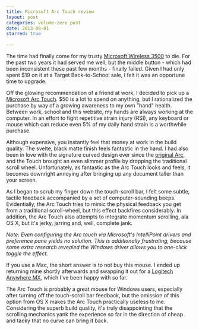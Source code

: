```yaml
---
title: Microsoft Arc Touch review
layout: post
categories: volume-zero post
date: 2013-08-01
starred: true
  
---
```



The time had finally come for my trusty [Microsoft Wireless 3500](http://www.microsoft.com/hardware/en-us/p/wireless-mobile-mouse-3500) to die. For the past two years it had served me well, but the middle button - which had been inconsistent these past few months - finally failed. Given I had only spent $19 on it at a Target Back-to-School sale, I felt it was an opportune time to upgrade.

Off the glowing recommendation of a friend at work, I decided to pick up a [Microsoft Arc Touch](http://www.microsoft.com/hardware/en-us/p/arc-touch-mouse). $50 is a lot to spend on anything, but I rationalized the purchase by way of a growing awareness to my own "hand" health. Between work, school and this website, my hands are always working at the computer. In an effort to fight repetitive strain injury (RSI), any keyboard or mouse which can reduce even 5% of my daily hand strain is a worthwhile purchase.

Although expensive, you instantly feel that money at work in the build quality. The svelte, black matte finish feels fantastic in the hand. I had also been in love with the signature curved design ever since the [original Arc](http://www.microsoft.com/hardware/en-us/p/arc-mouse), and the Touch brought an even slimmer profile by dropping the traditional scroll wheel. Unfortunately, as fantastic as the Arc Touch looks and feels, it becomes downright annoying after bringing up any document taller than your screen.

As I began to scrub my finger down the touch-scroll bar, I felt some subtle, tactile feedback accompanied by a set of computer-sounding beeps. Evidentially, the Arc Touch tries to mimic the physical feedback you get from a traditional scroll-wheel, but this effect backfires considerably. In addition, the Arc Touch also attempts to integrate momentum scrolling, ala OS X, but it's jerky, jarring and, well, complete jank.

_Note: Even configuring the Arc touch via Microsoft's IntelliPoint drivers and preference pane yields no solution. This is additionally frustrating, because some extra research revealed the Windows driver allows you to one-click toggle the effect._

If you use a Mac, the short answer is to not buy this mouse. I ended up returning mine shortly afterwards and swapping it out for a [Logitech Anywhere MX](http://amzn.com/B0082D5660), which I've been happy with so far.

The Arc Touch is probably a great mouse for Windows users, especially after turning off the touch-scroll bar feedback, but the omission of this option from OS X makes the Arc Touch practically useless to me. Considering the superb build quality, it's truly disappointing that the scrolling mechanics yank the experience so far in the direction of cheap and tacky that no curve can bring it back.
